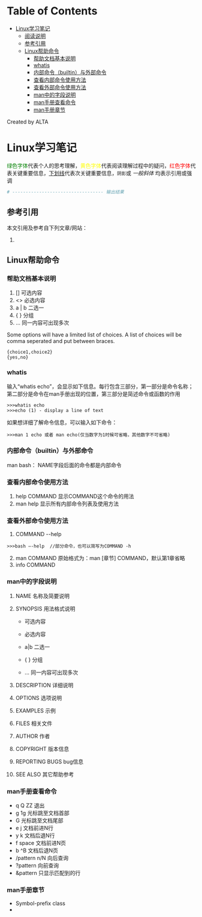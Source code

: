 
Table of Contents
=================

   * [Linux学习笔记](#linux学习笔记)
      * [阅读说明](#阅读说明)
      * [参考引用](#参考引用)
      * [Linux帮助命令](#linux帮助命令)
         * [帮助文档基本说明](#帮助文档基本说明)
         * [whatis](#whatis)
         * [内部命令（builtin）与外部命令](#内部命令builtin与外部命令)
         * [查看内部命令使用方法](#查看内部命令使用方法)
         * [查看外部命令使用方法](#查看外部命令使用方法)
         * [man中的字段说明](#man中的字段说明)
         * [man手册查看命令](#man手册查看命令)
         * [man手册章节](#man手册章节)

Created by ALTA
# Linux学习笔记  

<font color=#008000>绿色字体</font>代表个人的思考理解，<font color=Yellow>黄色字体</font>代表阅读理解过程中的疑问，<font color=Red>红色字体</font>代表关键重要信息，<u>下划线</u>代表次关键重要信息，`阴影`或 *一般斜体* 均表示引用或强调 

```python
# ---------------------------------- 输出结果
```

## 参考引用  

本文引用及参考自下列文章/网站：

1. 

## Linux帮助命令  

### 帮助文档基本说明  

1. [] 可选内容  
2. <> 必选内容
3. a | b 二选一
4. { } 分组
5. ... 同一内容可出现多次

Some options will have a limited list of choices. A list of choices will be comma seperated and put between braces.

```shell
{choice1,choice2}
{yes,no}
```

### whatis  

输入“whatis echo”，会显示如下信息。每行包含三部分，第一部分是命令名称；第二部分是命令在man手册出现的位置，第三部分是简述命令或函数的作用

```shell
>>>whatis echo
>>>echo (1) - display a line of text
```

如果想详细了解命令信息，可以输入如下命令：

```shell
>>>man 1 echo 或者 man echo(仅当数字为1时候可省略，其他数字不可省略)
```

### 内部命令（builtin）与外部命令  

man bash：   NAME字段后面的命令都是内部命令

### 查看内部命令使用方法  

1. help COMMAND  显示COMMAND这个命令的用法
2. man help 显示所有内部命令列表及使用方法

### 查看外部命令使用方法  

1. COMMAND  --help

```shell
>>>bash –-help  //部分命令，也可以简写为COMMAND -h
```

2. man COMMAND  原始格式为：man [章节] COMMAND，默认第1章省略  
3. info COMMAND

### man中的字段说明  

1. NAME 名称及简要说明

2. SYNOPSIS 用法格式说明

   - 可选内容

   - 必选内容

   - a|b 二选一

   - { } 分组

   - ... 同一内容可出现多次

3. DESCRIPTION 详细说明

4. OPTIONS 选项说明

5. EXAMPLES 示例

6. FILES 相关文件

7. AUTHOR 作者

8. COPYRIGHT 版本信息

9. REPORTING BUGS bug信息

10. SEE ALSO 其它帮助参考

### man手册查看命令  

- q Q ZZ 退出
- g  1g               光标跳至文档首部
- G         光标跳至文档尾部
- e j       文档前进N行
- y k      文档后退N行
- f space 文档前进N页
- b ^B    文档后退N页
-  /pattern n/N 向后查询
-  ?pattern        向前查询
- &pattern     只显示匹配到的行

### man手册章节  

   - Symbol-prefix class
   - 

